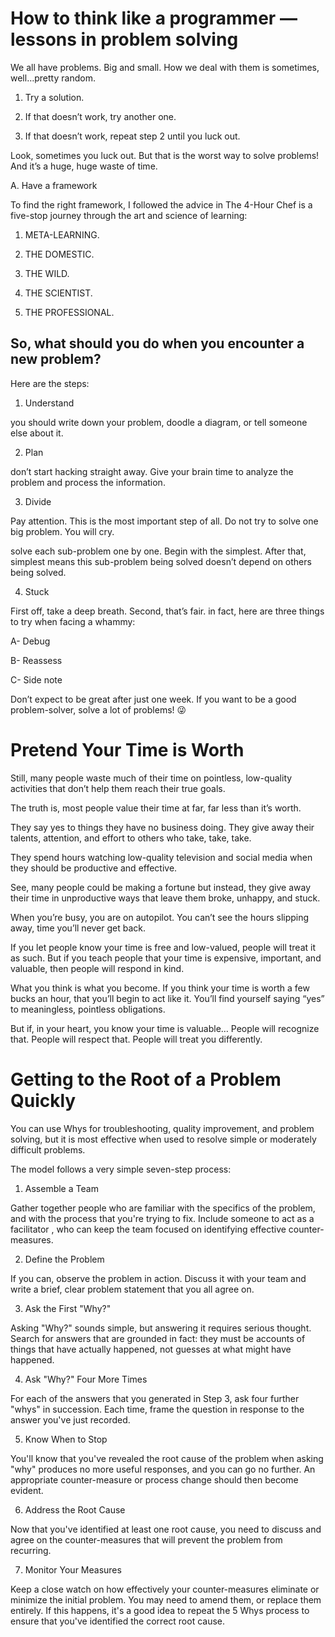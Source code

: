 # How to think like a programmer — lessons in problem solving

We all have problems. Big and small. How we deal with them is sometimes, well…pretty random.

1. Try a solution.

2. If that doesn’t work, try another one.

3. If that doesn’t work, repeat step 2 until you luck out.

Look, sometimes you luck out. But that is the worst way to solve problems! And it’s a huge, huge waste of time.

A. Have a framework 

To find the right framework, I followed the advice in The 4-Hour Chef is a five-stop journey through the art and science of learning:

1. META-LEARNING.

2. THE DOMESTIC.

3. THE WILD.

4. THE SCIENTIST.

5. THE PROFESSIONAL.

## So, what should you do when you encounter a new problem?

Here are the steps:

1. Understand

you should write down your problem, doodle a diagram, or tell someone else about it.

2. Plan

don’t start hacking straight away. Give your brain time to analyze the problem and process the information.

3. Divide

Pay attention. This is the most important step of all. Do not try to solve one big problem. You will cry.

solve each sub-problem one by one. Begin with the simplest. After that, simplest means this sub-problem being solved doesn’t depend on others being solved.

4. Stuck

First off, take a deep breath. Second, that’s fair. in fact, here are three things to try when facing a whammy:

A- Debug

B- Reassess

C- Side note

Don’t expect to be great after just one week. If you want to be a good problem-solver, solve a lot of problems! 😜

# Pretend Your Time is Worth

Still, many people waste much of their time on pointless, low-quality activities that don’t help them reach their true goals.

The truth is, most people value their time at far, far less than it’s worth.

They say yes to things they have no business doing. They give away their talents, attention, and effort to others who take, take, take.

They spend hours watching low-quality television and social media when they should be productive and effective.

See, many people could be making a fortune but instead, they give away their time in unproductive ways that leave them broke, unhappy, and stuck.

When you’re busy, you are on autopilot. You can’t see the hours slipping away, time you’ll never get back.

If you let people know your time is free and low-valued, people will treat it as such.
But if you teach people that your time is expensive, important, and valuable, then people will respond in kind.

What you think is what you become. If you think your time is worth a few bucks an hour, that you’ll begin to act like it. You’ll find yourself saying “yes” to meaningless, pointless obligations.

But if, in your heart, you know your time is valuable… People will recognize that. People will respect that. People will treat you differently.

# Getting to the Root of a Problem Quickly

You can use Whys for troubleshooting, quality improvement, and problem solving, but it is most effective when used to resolve simple or moderately difficult problems.

The model follows a very simple seven-step process:

1. Assemble a Team

Gather together people who are familiar with the specifics of the problem, and with the process that you're trying to fix. Include someone to act as a facilitator , who can keep the team focused on identifying effective counter-measures.

2. Define the Problem

If you can, observe the problem in action. Discuss it with your team and write a brief, clear problem statement that you all agree on.

3. Ask the First "Why?"

Asking "Why?" sounds simple, but answering it requires serious thought. Search for answers that are grounded in fact: they must be accounts of things that have actually happened, not guesses at what might have happened.

4. Ask "Why?" Four More Times

For each of the answers that you generated in Step 3, ask four further "whys" in succession. Each time, frame the question in response to the answer you've just recorded.

5. Know When to Stop

You'll know that you've revealed the root cause of the problem when asking "why" produces no more useful responses, and you can go no further. An appropriate counter-measure or process change should then become evident.

6. Address the Root Cause

Now that you've identified at least one root cause, you need to discuss and agree on the counter-measures that will prevent the problem from recurring.

7. Monitor Your Measures

Keep a close watch on how effectively your counter-measures eliminate or minimize the initial problem. You may need to amend them, or replace them entirely. If this happens, it's a good idea to repeat the 5 Whys process to ensure that you've identified the correct root cause.